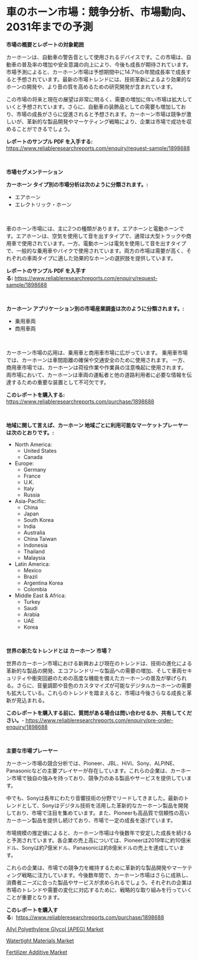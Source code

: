 <p><h1>車のホーン市場：競争分析、市場動向、2031年までの予測</h1></p><p><strong>市場の概要とレポートの対象範囲</strong></p>
<p><p>カーホーンは、自動車の警告音として使用されるデバイスです。この市場は、自動車の普及率の増加や安全意識の向上により、今後も成長が期待されています。市場予測によると、カーホーン市場は予想期間中に14.7％の年間成長率で成長すると予想されています。最新の市場トレンドには、技術革新によるより効果的なホーンの開発や、より音の質を高めるための研究開発が含まれています。</p><p>この市場の将来と現在の展望は非常に明るく、需要の増加に伴い市場は拡大していくと予想されています。さらに、自動車の装飾品としての需要も増加しており、市場の成長がさらに促進されると予想されます。カーホーン市場は競争が激しいが、革新的な製品開発やマーケティング戦略により、企業は市場で成功を収めることができるでしょう。</p></p>
<p><strong>レポートのサンプル PDF を入手する:</strong> <a href="https://www.reliableresearchreports.com/enquiry/request-sample/1898688">https://www.reliableresearchreports.com/enquiry/request-sample/1898688</a></p>
<p>&nbsp;</p>
<p><strong>市場セグメンテーション</strong></p>
<p><strong>カーホーン タイプ別の市場分析は次のように分類されます。:</strong></p>
<p><ul><li>エアホーン</li><li>エレクトリック・ホーン</li></ul></p>
<p>&nbsp;</p>
<p><p>車のホーン市場には、主に2つの種類があります。エアホーンと電動ホーンです。エアホーンは、空気を使用して音を出すタイプで、通常は大型トラックや商用車で使用されています。一方、電動ホーンは電気を使用して音を出すタイプで、一般的な乗用車やバイクで使用されています。両方の市場は需要が高く、それぞれの車両タイプに適した効果的なホーンの選択肢を提供しています。</p></p>
<p><strong>レポートのサンプル PDF を入手する:</strong>&nbsp;<a href="https://www.reliableresearchreports.com/enquiry/request-sample/1898688">https://www.reliableresearchreports.com/enquiry/request-sample/1898688</a></p>
<p>&nbsp;</p>
<p><strong> カーホーン アプリケーション別の市場産業調査は次のように分類されます。:</strong></p>
<p><ul><li>乗用車両</li><li>商用車両</li></ul></p>
<p>&nbsp;</p>
<p><p>カーホーン市場の応用は、乗用車と商用車市場に広がっています。 乗用車市場では、カーホーンは車間距離の確保や交通安全のために使用されます。 一方、商用車市場では、カーホーンは荷役作業や作業員の注意喚起に使用されます。 両市場において、カーホーンは車両の運転者と他の道路利用者に必要な情報を伝達するための重要な装置として不可欠です。</p></p>
<p><strong>このレポートを購入する:</strong>&nbsp; <a href="https://www.reliableresearchreports.com/purchase/1898688">https://www.reliableresearchreports.com/purchase/1898688</a></p>
<p>&nbsp;</p>
<p><strong>地域に関して言えば、カーホーン 地域ごとに利用可能なマーケットプレーヤーは次のとおりです。:</strong></p>
<p><ul>
    <li>
        North America:
        <ul>
            <li>United States</li>
            <li>Canada</li>
        </ul>
    </li>
    <li>
        Europe:
        <ul>
            <li>Germany</li>
            <li>France</li>
            <li>U.K.</li>
            <li>Italy</li>
            <li>Russia</li>
        </ul>
    </li>
    <li>
        Asia-Pacific:
        <ul>
            <li>China</li>
            <li>Japan</li>
            <li>South Korea</li>
            <li>India</li>
            <li>Australia</li>
            <li>China Taiwan</li>
            <li>Indonesia</li>
            <li>Thailand</li>
            <li>Malaysia</li>
        </ul>
    </li>
    <li>
        Latin America:
        <ul>
            <li>Mexico</li>
            <li>Brazil</li>
            <li>Argentina Korea</li>
            <li>Colombia</li>
        </ul>
    </li>
    <li>
        Middle East & Africa:
        <ul>
            <li>Turkey</li>
            <li>Saudi</li>
            <li>Arabia</li>
            <li>UAE</li>
            <li>Korea</li>
        </ul>
    </li>
    </ul></p>
<p>&nbsp;</p>
<p><strong>世界の新たなトレンドとは カーホーン 市場？</strong></p>
<p><p>世界のカーホーン市場における新興および現在のトレンドは、技術の進化による革新的な製品の開発、エコフレンドリーな製品への需要の増加、そして車両セキュリティや衝突回避のための高度な機能を備えたカーホーンの普及が挙げられる。さらに、音量調節や音色のカスタマイズが可能なデジタルカーホーンの需要も拡大している。これらのトレンドを踏まえると、市場は今後さらなる成長と革新が見込まれる。</p></p>
<p><strong>このレポートを購入する前に、質問がある場合は問い合わせるか、共有してください。</strong>- <a href="https://www.reliableresearchreports.com/enquiry/pre-order-enquiry/1898688">https://www.reliableresearchreports.com/enquiry/pre-order-enquiry/1898688</a></p>
<p>&nbsp;</p>
<p><strong>主要な市場プレーヤー</strong></p>
<p><p>カーホーン市場の競合分析では、Pioneer、JBL、HiVi、Sony、ALPINE、Panasonicなどの主要プレイヤーが存在しています。これらの企業は、カーホーン市場で独自の強みを持っており、競争力のある製品やサービスを提供しています。</p><p>中でも、Sonyは長年にわたり音響技術の分野でリードしてきました。最新のトレンドとして、Sonyはデジタル技術を活用した革新的なカーホーン製品を開発しており、市場で注目を集めています。また、Pioneerも高品質で信頼性の高いカーホーン製品を提供し続けており、市場で一定の成長を遂げています。</p><p>市場規模の推定値によると、カーホーン市場は今後数年で安定した成長を続けると予測されています。各企業の売上高については、Pioneerは2019年に約10億米ドル、Sonyは約7億米ドル、Panasonicは約8億米ドルの売上を達成しています。</p><p>これらの企業は、市場での競争力を維持するために革新的な製品開発やマーケティング戦略に注力しています。今後数年間で、カーホーン市場はさらに成熟し、消費者ニーズに合った製品やサービスが求められるでしょう。それぞれの企業は市場のトレンドや需要の変化に対応するために、戦略的な取り組みを行っていくことが重要となります。</p></p>
<p><strong>このレポートを購入する:</strong>&nbsp;&nbsp;<a href="https://www.reliableresearchreports.com/purchase/1898688">https://www.reliableresearchreports.com/purchase/1898688</a></p>
<p><p><a href="https://simplistic-meeting-7ee.notion.site/Global-Allyl-Polyethylene-Glycol-APEG-Market-Size-and-Market-Trends-Insights-and-Projections-from-b45f4aab89594059a3f0b1ff10c5791d">Allyl Polyethylene Glycol (APEG) Market</a></p><p><a href="https://github.com/shotows/Market-Research-Report-List-1/blob/main/watertight-materials-market.md">Watertight Materials Market</a></p><p><a href="https://github.com/Sinjinluong3e0awx2m195k76/Market-Research-Report-List-1/blob/main/fertilizer-additive-market.md">Fertilizer Additive Market</a></p></p>